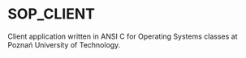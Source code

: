SOP_CLIENT
==========

Client application written in ANSI C for Operating Systems classes at Poznań University of Technology.
